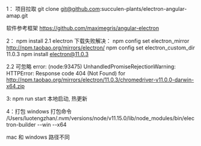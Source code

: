  1： 项目拉取
 git clone git@github.com:succulen-plants/electron-angular-amap.git
 
 软件参考框架
 https://github.com/maximegris/angular-electron

 2： npm install
 2.1 electron 下载失败解决：
 npm config set electron_mirror http://npm.taobao.org/mirrors/electron/
  npm config set electron_custom_dir 11.0.3
  npm install electron@11.0.3
  
  2.2 可忽略
  error:
  (node:93475) UnhandledPromiseRejectionWarning: HTTPError: Response code 404 (Not Found) for http://npm.taobao.org/mirrors/electron/11.0.3/chromedriver-v11.0.0-darwin-x64.zip


 
 3: npm run start  本地启动, 热更新


 4：打包
  windows 打包命令
 /Users/luotengzhan/.nvm/versions/node/v11.15.0/lib/node_modules/bin/electron-builder --win --x64
 
 mac 和 windows 路径不同
 
